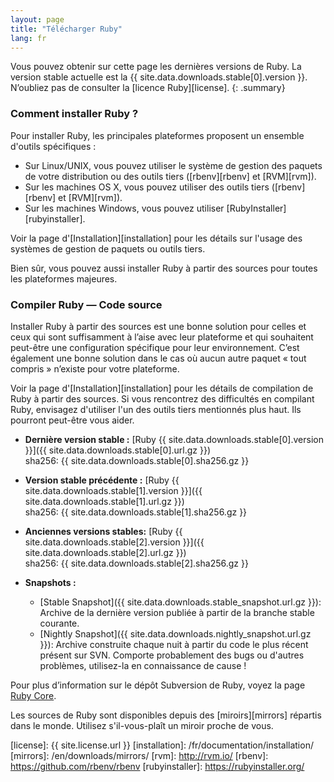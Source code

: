 ```yaml
---
layout: page
title: "Télécharger Ruby"
lang: fr
---
```


Vous pouvez obtenir sur cette page les dernières versions de Ruby. La
version stable actuelle est la {{ site.data.downloads.stable[0].version }}.
N’oubliez pas de consulter la [licence Ruby][license].
{: .summary}

### Comment installer Ruby ?

Pour installer Ruby, les principales plateformes proposent un ensemble
d'outils spécifiques :

* Sur Linux/UNIX, vous pouvez utiliser le système de gestion des
  paquets de votre distribution ou des outils tiers ([rbenv][rbenv] et [RVM][rvm]).
* Sur les machines OS X, vous pouvez utiliser des outils tiers ([rbenv][rbenv] et [RVM][rvm]).
* Sur les machines Windows, vous pouvez utiliser [RubyInstaller][rubyinstaller].

Voir la page d'[Installation][installation] pour les détails sur l'usage des
systèmes de gestion de paquets ou outils tiers.

Bien sûr, vous pouvez aussi installer Ruby à partir des sources pour toutes
les plateformes majeures.

### Compiler Ruby — Code source

Installer Ruby à partir des sources est une bonne solution pour celles et ceux
qui sont suffisamment à l’aise avec leur plateforme et qui souhaitent peut-être
une configuration spécifique pour leur environnement. C’est également une bonne
solution dans le cas où aucun autre paquet « tout compris » n’existe pour
votre plateforme.

Voir la page d'[Installation][installation] pour les détails de compilation de
Ruby à partir des sources. Si vous rencontrez des difficultés en compilant Ruby,
envisagez d'utiliser l'un des outils tiers mentionnés plus haut. Ils pourront
peut-être vous aider.

* **Dernière version stable :**
  [Ruby {{ site.data.downloads.stable[0].version }}]({{ site.data.downloads.stable[0].url.gz }})<br>
  sha256: {{ site.data.downloads.stable[0].sha256.gz }}

* **Version stable précédente :**
  [Ruby {{ site.data.downloads.stable[1].version }}]({{ site.data.downloads.stable[1].url.gz }})<br>
  sha256: {{ site.data.downloads.stable[1].sha256.gz }}

* **Anciennes versions stables:**
  [Ruby {{ site.data.downloads.stable[2].version }}]({{ site.data.downloads.stable[2].url.gz }})<br>
  sha256: {{ site.data.downloads.stable[2].sha256.gz }}

* **Snapshots :**
  * [Stable Snapshot]({{ site.data.downloads.stable_snapshot.url.gz }}):
    Archive de la dernière version publiée à partir de la branche stable courante.
  * [Nightly Snapshot]({{ site.data.downloads.nightly_snapshot.url.gz }}):
    Archive construite chaque nuit à partir du code le plus récent présent sur SVN.
    Comporte probablement des bugs ou d'autres problèmes, utilisez-la en connaissance de cause !

Pour plus d’information sur le dépôt Subversion de Ruby, voyez la page
[Ruby Core](/fr/community/ruby-core/).

Les sources de Ruby sont disponibles depuis des [miroirs][mirrors] répartis dans le monde.
Utilisez s'il-vous-plaît un miroir proche de vous.



[license]: {{ site.license.url }}
[installation]: /fr/documentation/installation/
[mirrors]: /en/downloads/mirrors/
[rvm]: http://rvm.io/
[rbenv]: https://github.com/rbenv/rbenv
[rubyinstaller]: https://rubyinstaller.org/
